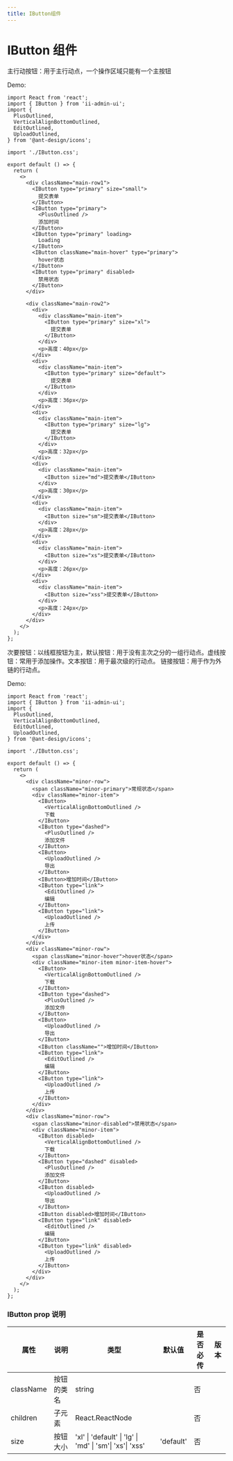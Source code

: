 ```yaml
---
title: IButton组件
---
```


# IButton 组件

主行动按钮：用于主行动点，一个操作区域只能有一个主按钮

Demo:

```tsx
import React from 'react';
import { IButton } from 'ii-admin-ui';
import {
  PlusOutlined,
  VerticalAlignBottomOutlined,
  EditOutlined,
  UploadOutlined,
} from '@ant-design/icons';

import './IButton.css';

export default () => {
  return (
    <>
      <div className="main-row1">
        <IButton type="primary" size="small">
          提交表单
        </IButton>
        <IButton type="primary">
          <PlusOutlined />
          添加时间
        </IButton>
        <IButton type="primary" loading>
          Loading
        </IButton>
        <IButton className="main-hover" type="primary">
          hover状态
        </IButton>
        <IButton type="primary" disabled>
          禁用状态
        </IButton>
      </div>

      <div className="main-row2">
        <div>
          <div className="main-item">
            <IButton type="primary" size="xl">
              提交表单
            </IButton>
          </div>
          <p>高度：40px</p>
        </div>
        <div>
          <div className="main-item">
            <IButton type="primary" size="default">
              提交表单
            </IButton>
          </div>
          <p>高度：36px</p>
        </div>
        <div>
          <div className="main-item">
            <IButton type="primary" size="lg">
              提交表单
            </IButton>
          </div>
          <p>高度：32px</p>
        </div>
        <div>
          <div className="main-item">
            <IButton size="md">提交表单</IButton>
          </div>
          <p>高度：30px</p>
        </div>
        <div>
          <div className="main-item">
            <IButton size="sm">提交表单</IButton>
          </div>
          <p>高度：28px</p>
        </div>
        <div>
          <div className="main-item">
            <IButton size="xs">提交表单</IButton>
          </div>
          <p>高度：26px</p>
        </div>
        <div>
          <div className="main-item">
            <IButton size="xss">提交表单</IButton>
          </div>
          <p>高度：24px</p>
        </div>
      </div>
    </>
  );
};
```

次要按钮：以线框按钮为主，默认按钮：用于没有主次之分的一组行动点。虚线按钮：常用于添加操作。文本按钮：用于最次级的行动点。 链接按钮：用于作为外链的行动点。

Demo:

```tsx
import React from 'react';
import { IButton } from 'ii-admin-ui';
import {
  PlusOutlined,
  VerticalAlignBottomOutlined,
  EditOutlined,
  UploadOutlined,
} from '@ant-design/icons';

import './IButton.css';

export default () => {
  return (
    <>
      <div className="minor-row">
        <span className="minor-primary">常规状态</span>
        <div className="minor-item">
          <IButton>
            <VerticalAlignBottomOutlined />
            下载
          </IButton>
          <IButton type="dashed">
            <PlusOutlined />
            添加文件
          </IButton>
          <IButton>
            <UploadOutlined />
            导出
          </IButton>
          <IButton>增加时间</IButton>
          <IButton type="link">
            <EditOutlined />
            编辑
          </IButton>
          <IButton type="link">
            <UploadOutlined />
            上传
          </IButton>
        </div>
      </div>
      <div className="minor-row">
        <span className="minor-hover">hover状态</span>
        <div className="minor-item minor-item-hover">
          <IButton>
            <VerticalAlignBottomOutlined />
            下载
          </IButton>
          <IButton type="dashed">
            <PlusOutlined />
            添加文件
          </IButton>
          <IButton>
            <UploadOutlined />
            导出
          </IButton>
          <IButton className="">增加时间</IButton>
          <IButton type="link">
            <EditOutlined />
            编辑
          </IButton>
          <IButton type="link">
            <UploadOutlined />
            上传
          </IButton>
        </div>
      </div>
      <div className="minor-row">
        <span className="minor-disabled">禁用状态</span>
        <div className="minor-item">
          <IButton disabled>
            <VerticalAlignBottomOutlined />
            下载
          </IButton>
          <IButton type="dashed" disabled>
            <PlusOutlined />
            添加文件
          </IButton>
          <IButton disabled>
            <UploadOutlined />
            导出
          </IButton>
          <IButton disabled>增加时间</IButton>
          <IButton type="link" disabled>
            <EditOutlined />
            编辑
          </IButton>
          <IButton type="link" disabled>
            <UploadOutlined />
            上传
          </IButton>
        </div>
      </div>
    </>
  );
};
```

<!-- <API src='../../src/components/IButton'> -->

### IButton prop 说明

| 属性      | 说明       | 类型                                                     | 默认值    | 是否必传 | 版本 |
| --------- | ---------- | -------------------------------------------------------- | --------- | -------- | ---- |
| className | 按钮的类名 | string                                                   |           | 否       |      |
| children  | 子元素     | React.ReactNode                                          |           | 否       |      |
| size      | 按钮大小   | 'xl' \| 'default' \| 'lg' \| 'md' \| 'sm'\| 'xs'\| 'xss' | 'default' | 否       |      |
